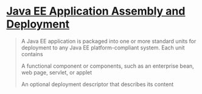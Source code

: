 # [Java EE Application Assembly and Deployment](https://javaee.github.io/tutorial/overview007.html#BNABX)

> A Java EE application is packaged into one or more standard units for deployment to any Java EE platform-compliant system. Each unit contains
> 
> A functional component or components, such as an enterprise bean, web page, servlet, or applet
> 
> An optional deployment descriptor that describes its content